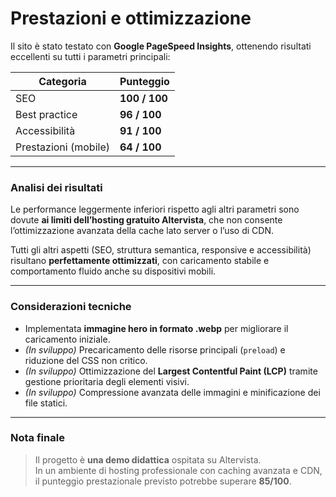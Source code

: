 # Prestazioni e ottimizzazione

Il sito è stato testato con **Google PageSpeed Insights**, ottenendo risultati eccellenti su tutti i parametri principali:

| Categoria | Punteggio |
|------------|-----------|
| SEO | **100 / 100** |
| Best practice | **96 / 100** |
| Accessibilità | **91 / 100** |
| Prestazioni (mobile) | **64 / 100** |

---

### Analisi dei risultati

Le performance leggermente inferiori rispetto agli altri parametri sono dovute **ai limiti dell’hosting gratuito Altervista**, che non consente l’ottimizzazione avanzata della cache lato server o l’uso di CDN.

Tutti gli altri aspetti (SEO, struttura semantica, responsive e accessibilità) risultano **perfettamente ottimizzati**, con caricamento stabile e comportamento fluido anche su dispositivi mobili.

---

### Considerazioni tecniche

- Implementata **immagine hero in formato .webp** per migliorare il caricamento iniziale.  
- *(In sviluppo)* Precaricamento delle risorse principali (`preload`) e riduzione del CSS non critico.  
- *(In sviluppo)* Ottimizzazione del **Largest Contentful Paint (LCP)** tramite gestione prioritaria degli elementi visivi.  
- *(In sviluppo)* Compressione avanzata delle immagini e minificazione dei file statici.  

---

### Nota finale

> Il progetto è **una demo didattica** ospitata su Altervista.  
> In un ambiente di hosting professionale con caching avanzata e CDN,  
> il punteggio prestazionale previsto potrebbe superare **85/100**.

